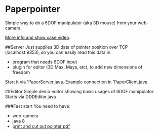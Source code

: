 Paperpointer
======
Simple way to do a 6DOF manipulator (aka 3D mouse) from your web-camera.

[More info and show case video](http://paperpointer.com).

##Server
Just supplies 3D data of pointer position over TCP (localhost:9353), so you can easily read this data in:
 * program that needs 6DOF input
 * plugin for editor (3D Max, Maya, etc), to add new dimensions of freedom

Start it via 'PaperServer.java. Example connection in 'PaperClient.java.

##Editor
Simple demo editor showing basic usages of 6DOF manipulator. Starts via DDDEditor.java

###Fast start
You need to have:
 * web-camera
 * java 8
 * [print and cut out pointer pdf](http://paperpointer.com/paperpointer.pdf)





